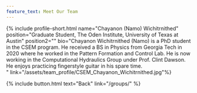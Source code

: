 ```yaml
---
feature_text: Meet Our Team
---
```

{% include profile-short.html name="Chayanon (Namo) Wichitrnithed" position="Graduate Student, The Oden Institute, University of Texas at Austin" position2=""  bio="Chayanon Wichitrnithed (Namo) is a PhD student in the CSEM program. He received a BS in Physics from Georgia Tech in 2020 where he worked in the Pattern Formation and Control Lab. He is now working in the Computational Hydraulics Group under Prof. Clint Dawson. He enjoys practicing fingerstyle guitar in his spare time.  
" link="/assets/team_profile/CSEM_Chayanon_Wichitrnithed.jpg"%}



[]()


{% include button.html text="Back" link="/groups/" %}
